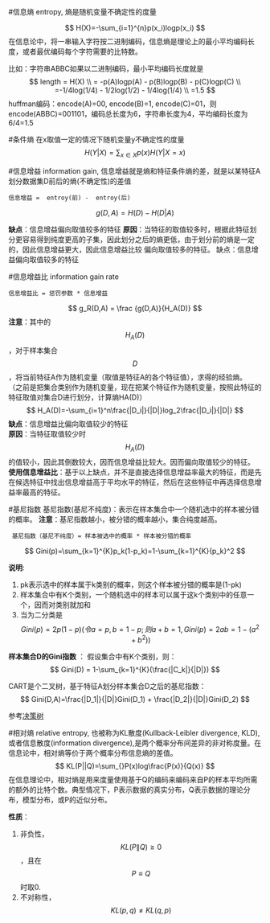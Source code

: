 #信息熵
entropy, 熵是随机变量不确定性的度量

$$
H(X)=-\sum_{i=1}^{n}p(x_i)logp(x_i)
$$
在信息论中，将一串输入字符按二进制编码，信息熵是理论上的最小平均编码长度，或者最优编码每个字符需要的比特数。

比如：字符串ABBC如果以二进制编码，最小平均编码长度就是
$$
length = H(X) \\
  = -p(A)logp(A) - p(B)logp(B) - p(C)logp(C) \\
  =-1/4log(1/4) - 1/2log(1/2) - 1/4log(1/4) \\
  =1.5
$$
huffman编码：encode(A)=00, encode(B)=1, encode(C)=01，则encode(ABBC)=001101，编码总长度为6，字符串长度为4，平均编码长度为6/4=1.5


#条件熵
在x取值一定的情况下随机变量y不确定性的度量
$$
H(Y|X) = \sum_{x \in X} p(x)H(Y|X=x)
$$

#信息增益
information gain, 信息增益就是熵和特征条件熵的差，就是以某特征A划分数据集D前后的熵(不确定性)的差值
 
    信息增益 =  entroy(前) -  entroy(后)
$$
 g(D,A)= H(D) - H(D|A)
$$


**缺点**：信息增益偏向取值较多的特征
**原因**：当特征的取值较多时，根据此特征划分更容易得到纯度更高的子集，因此划分之后的熵更低，由于划分前的熵是一定的，因此信息增益更大，因此信息增益比较 偏向取值较多的特征。 缺点：信息增益偏向取值较多的特征
 

#信息增益比
information gain rate

    信息增益比 = 惩罚参数 * 信息增益
$$
 g_R(D,A) = \frac {g(D,A)}{H_A(D)} 
$$
**注意**：其中的$$H_A(D)$$，对于样本集合$$D$$，将当前特征A作为随机变量（取值是特征A的各个特征值），求得的经验熵。
（之前是把集合类别作为随机变量，现在把某个特征作为随机变量，按照此特征的特征取值对集合D进行划分，计算熵HA(D)）
$$
H_A(D)=-\sum_{i=1}^n\frac{|D_i|}{|D|}log_2\frac{|D_i|}{|D|}
$$
**缺点**：信息增益比偏向取值较少的特征   
**原因**：当特征取值较少时$$H_A(D)$$的值较小，因此其倒数较大，因而信息增益比较大。因而偏向取值较少的特征。
**使用信息增益比**：基于以上缺点，并不是直接选择信息增益率最大的特征，而是先在候选特征中找出信息增益高于平均水平的特征，然后在这些特征中再选择信息增益率最高的特征。


#基尼指数
基尼指数(基尼不纯度)：表示在样本集合中一个随机选中的样本被分错的概率。
**注意**：基尼指数越小，被分错的概率越小，集合纯度越高。

     基尼指数（基尼不纯度）= 样本被选中的概率 * 样本被分错的概率
$$
Gini(p)=\sum_{k=1}^{K}p_k(1-p_k)=1-\sum_{k=1}^{K}{p_k}^2
$$     

**说明**:

1. pk表示选中的样本属于k类别的概率，则这个样本被分错的概率是(1-pk)
2. 样本集合中有K个类别，一个随机选中的样本可以属于这k个类别中的任意一个，因而对类别就加和
3. 当为二分类是
$$Gini(p) = 2p(1-p) 
  (令a=p,b=1-p; 则a+b=1, Gini(p)=2ab = 1 - (a^2 + b^2))
$$

**样本集合D的Gini指数** ： 假设集合中有K个类别，则：
$$
Gini(D) = 1-\sum_{k=1}^{K}(\frac{|C_k|}{|D|})
$$

CART是个二叉树，基于特征A划分样本集合D之后的基尼指数：
$$
Gini(D,A)=\frac{|D_1|}{|D|}Gini(D_1) + \frac{|D_2|}{|D|}Gini(D_2)
$$




参考[决策树](https://www.cnblogs.com/muzixi/p/6566803.html)


#相对熵
relative entropy, 也被称为KL散度(Kullback-Leibler divergence, KLD),或者信息散度(information divergence),是两个概率分布间差异的非对称度量。在信息论中，相对熵等价于两个概率分布信息熵的差值。
$$
KL(P||Q)=\sum_{}P(x)log\frac{P(x)}{Q(x)}
$$
在信息理论中，相对熵是用来度量使用基于Q的编码来编码来自P的样本平均所需的额外的比特个数。典型情况下，P表示数据的真实分布，Q表示数据的理论分布，模型分布，或P的近似分布。

**性质**：
1. 非负性，$$KL(P \| Q) \geq 0$$，且在$$P \equiv Q$$时取0.
2. 不对称性，$$KL(p, q) \neq KL(q, p)$$

    